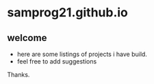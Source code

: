 # samprog21.github.io

## welcome

- here are some listings of projects i have build.
- feel free to add suggestions

Thanks.
